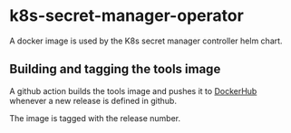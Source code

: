 # k8s-secret-manager-operator

A docker image is used by the K8s secret manager controller helm chart.

## Building and tagging the tools image

A github action builds the tools image and pushes it to [DockerHub](https://hub.docker.com/r/imranfawan/tools) whenever a new release is defined in github.

The image is tagged with the release number.
